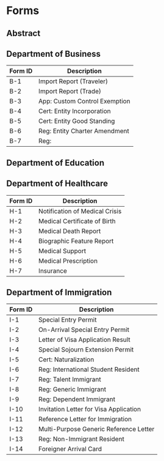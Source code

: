 # Forms

## Abstract

## Department of Business

Form ID | Description
------- | -----------
B-1     | Import Report (Traveler)
B-2     | Import Report (Trade)
B-3     | App: Custom Control Exemption
B-4     | Cert: Entity Incorporation
B-5     | Cert: Entity Good Standing
B-6     | Reg: Entity Charter Amendment
B-7     | Reg: 

## Department of Education

## Department of Healthcare

Form ID | Description
------- | -----------
H-1     | Notification of Medical Crisis
H-2     | Medical Certificate of Birth
H-3     | Medical Death Report
H-4     | Biographic Feature Report
H-5     | Medical Support
H-6     | Medical Prescription
H-7     | Insurance


## Department of Immigration

Form ID | Description
------- | -----------
I-1     | Special Entry Permit
I-2     | On-Arrival Special Entry Permit
I-3     | Letter of Visa Application Result
I-4     | Special Sojourn Extension Permit
I-5     | Cert: Naturalization
I-6     | Reg: International Student Resident
I-7     | Reg: Talent Immigrant
I-8     | Reg: Generic Immigrant
I-9     | Reg: Dependent Immigrant
I-10    | Invitation Letter for Visa Application
I-11    | Reference Letter for Immigration
I-12    | Multi-Purpose Generic Reference Letter
I-13    | Reg: Non-Immigrant Resident
I-14    | Foreigner Arrival Card
